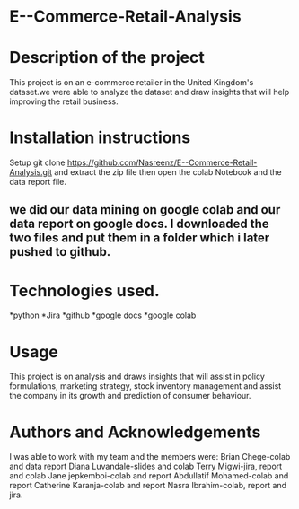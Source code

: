 # E--Commerce-Retail-Analysis
# Description of the project
This project is on an e-commerce retailer in the United Kingdom's dataset.we were able to analyze the dataset and draw insights that will help improving the retail business. 

# Installation instructions
Setup
git clone https://github.com/Nasreenz/E--Commerce-Retail-Analysis.git and extract the zip file then open the colab Notebook and the data report file. 

## we did our data mining on google colab and our data report on google docs. I downloaded the two files and put them in a folder which i later pushed to github.

# Technologies used.
 *python *Jira *github *google docs *google colab
 
# Usage
This project is on analysis and draws insights that will assist in policy formulations, marketing strategy, stock inventory management and assist the company in its growth and prediction of consumer behaviour. 

# Authors and Acknowledgements
I was able to work with my team and the members were:
Brian Chege-colab and data report
Diana Luvandale-slides and colab
Terry Migwi-jira, report and colab
Jane jepkemboi-colab and report
Abdullatif Mohamed-colab and report
Catherine Karanja-colab and report
Nasra Ibrahim-colab, report and jira.
